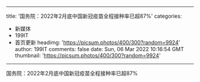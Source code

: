 
---
title: '国务院：2022年2月底中国新冠疫苗全程接种率已超87%'
categories: 
 - 新媒体
 - 199IT
 - 首页更新
headimg: 'https://picsum.photos/400/300?random=9924'
author: 199IT
comments: false
date: Sun, 06 Mar 2022 10:16:54 GMT
thumbnail: 'https://picsum.photos/400/300?random=9924'
---

<div>   
国务院：2022年2月底中国新冠疫苗全程接种率已超87%  
</div>
            
